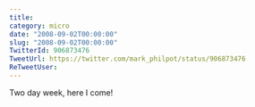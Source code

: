 ```yaml
---
title: 
category: micro
date: "2008-09-02T00:00:00"
slug: "2008-09-02T00:00:00"
TwitterId: 906873476
TweetUrl: https://twitter.com/mark_philpot/status/906873476
ReTweetUser: 
---
```


Two day week, here I come!